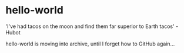 # hello-world
'I've had tacos on the moon and find them far superior to Earth tacos' - Hubot

hello-world is moving into archive, until I forget how to GitHub again...
